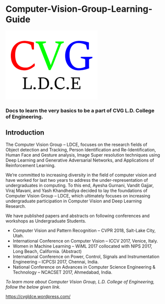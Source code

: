 # Computer-Vision-Group-Learning-Guide

![alt text](https://raw.githubusercontent.com/CVG-LDCE/Computer-Vision-Group-Learning-Guide/master/data_repo/cropped-cvg-ldce1.png)

### Docs to learn the very basics to be a part of CVG L.D. College of Engineering.

## Introduction

The Computer Vision Group – LDCE, focuses on the research fields of Object detection and Tracking, Person Identification and Re-Identification, Human Face and Gesture analysis, Image Super resolution techniques using Deep Learning and Generative Adversarial Networks, and Applications of Reinforcement Learning.

We’re committed to increasing diversity in the field of computer vision and have worked for last two years to address the under-representation of undergraduates in computing. To this end, Ayesha Gurnani, Vandit Gajjar, Viraj Mavani, and Yash Khandhediya decided to lay the foundations of Computer Vision Group – LDCE, which ultimately focuses on increasing undergraduate participation in Computer Vision and Deep Learning Research.

We have published papers and abstracts on following conferences and workshops as Undergraduate Students.

* Computer Vision and Pattern Recognition  – CVPR 2018, Salt-Lake City, Utah.
* International Conference on Computer Vision – ICCV 2017, Venice, Italy.
* Women in Machine Learning – WiML 2017 collocated with NIPS 2017, Long Beach, California. (Abstract)
* International Conference on Power, Control, Signals and Instrumentation Engineering – ICPCSI 2017, Chennai, India.
* National Conference on Advances in Computer Science Engineering & Technology – NCACSET 2017, Ahmedabad, India.

*To learn more about Computer Vision Group, L.D. College of Engineering, follow the below given link.*

https://cvgldce.wordpress.com/

